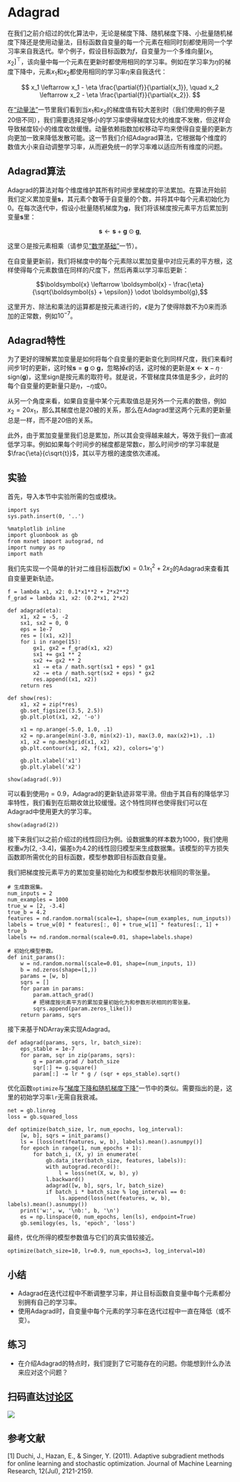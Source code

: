 # Adagrad


在我们之前介绍过的优化算法中，无论是梯度下降、随机梯度下降、小批量随机梯度下降还是使用动量法，目标函数自变量的每一个元素在相同时刻都使用同一个学习率来自我迭代。举个例子，假设目标函数为$f$，自变量为一个多维向量$[x_1, x_2]^\top$，该向量中每一个元素在更新时都使用相同的学习率。例如在学习率为$\eta$的梯度下降中，元素$x_1$和$x_2$都使用相同的学习率$\eta$来自我迭代：

$$
x_1 \leftarrow x_1 - \eta \frac{\partial{f}}{\partial{x_1}}, \quad
x_2 \leftarrow x_2 - \eta \frac{\partial{f}}{\partial{x_2}}.
$$

在[“动量法”](./momentum.md)一节里我们看到当$x_1$和$x_2$的梯度值有较大差别时（我们使用的例子是20倍不同），我们需要选择足够小的学习率使得梯度较大的维度不发散，但这样会导致梯度较小的维度收敛缓慢。动量依赖指数加权移动平均来使得自变量的更新方向更加一致来降低发散可能。这一节我们介绍Adagrad算法，它根据每个维度的数值大小来自动调整学习率，从而避免统一的学习率难以适应所有维度的问题。


## Adagrad算法

Adagrad的算法对每个维度维护其所有时间步里梯度的平法累加。在算法开始前我们定义累加变量$\boldsymbol{s}$，其元素个数等于自变量的个数，并将其中每个元素初始化为0。在每次迭代中，假设小批量随机梯度为$\boldsymbol{g}$，我们将该梯度按元素平方后累加到变量$\boldsymbol{s}$里：

$$\boldsymbol{s} \leftarrow \boldsymbol{s} + \boldsymbol{g} \odot \boldsymbol{g}, $$

这里$\odot$是按元素相乘（请参见[“数学基础”](../chapter_appendix/math.md)一节）。

在自变量更新前，我们将梯度中的每个元素除以累加变量中对应元素的平方根，这样使得每个元素数值在同样的尺度下，然后再乘以学习率后更新：

$$\boldsymbol{x} \leftarrow \boldsymbol{x} - \frac{\eta}{\sqrt{\boldsymbol{s} + \epsilon}} \odot \boldsymbol{g},$$

这里开方、除法和乘法的运算都是按元素进行的，$\epsilon$是为了使得除数不为0来而添加的正常数，例如$10^{-7}$。

## Adagrad特性

为了更好的理解累加变量是如何将每个自变量的更新变化到同样尺度，我们来看时间步1时的更新，这时候$\boldsymbol{s} = \boldsymbol{g} \odot \boldsymbol{g}$，忽略掉$\epsilon$的话，这时候的更新是$\boldsymbol{x} \leftarrow \boldsymbol{x} - \eta\cdot\textrm{sign}(\boldsymbol{g})$，这里$\textrm{sign}$是按元素的取符号。就是说，不管梯度具体值是多少，此时的每个自变量的更新量只是$\eta$，$-\eta$或0。

从另一个角度来看，如果自变量中某个元素取值总是另外一个元素的数倍，例如$x_2=20x_1$，那么其梯度也是20被的关系，那么在Adagrad里这两个元素的更新量总是一样，而不是20倍的关系。

此外，由于累加变量里我们总是累加，所以其会变得越来越大，等效于我们一直减低学习率。例如如果每个时间步的梯度都是常数$c$，那么时间步$t$的学习率就是$\frac{\eta}{c\sqrt{t}}$，其以平方根的速度依次递减。



## 实验

首先，导入本节中实验所需的包或模块。

```{.python .input}
import sys
sys.path.insert(0, '..')

%matplotlib inline
import gluonbook as gb
from mxnet import autograd, nd
import numpy as np
import math
```

我们先实现一个简单的针对二维目标函数$f(\boldsymbol{x})=0.1x_1^2+2x_2$的Adagrad来查看其自变量更新轨迹。

```{.python .input}
f = lambda x1, x2: 0.1*x1**2 + 2*x2**2
f_grad = lambda x1, x2: (0.2*x1, 2*x2)

def adagrad(eta):    
    x1, x2 = -5, -2
    sx1, sx2 = 0, 0
    eps = 1e-7
    res = [(x1, x2)]
    for i in range(15):
        gx1, gx2 = f_grad(x1, x2)
        sx1 += gx1 ** 2
        sx2 += gx2 ** 2        
        x1 -= eta / math.sqrt(sx1 + eps) * gx1
        x2 -= eta / math.sqrt(sx2 + eps) * gx2
        res.append((x1, x2))
    return res

def show(res):
    x1, x2 = zip(*res)
    gb.set_figsize((3.5, 2.5))
    gb.plt.plot(x1, x2, '-o')
    
    x1 = np.arange(-5.0, 1.0, .1)
    x2 = np.arange(min(-3.0, min(x2)-1), max(3.0, max(x2)+1), .1)
    x1, x2 = np.meshgrid(x1, x2)
    gb.plt.contour(x1, x2, f(x1, x2), colors='g')
    
    gb.plt.xlabel('x1')
    gb.plt.ylabel('x2')
    
show(adagrad(.9))
```

可以看到使用$\eta=0.9$，Adagrad的更新轨迹非常平滑。但由于其自有的降低学习率特性，我们看到在后期收敛比较缓慢。这个特性同样也使得我们可以在Adagrad中使用更大的学习率。

```{.python .input}
show(adagrad(2))
```

接下来我们以之前介绍过的线性回归为例。设数据集的样本数为1000，我们使用权重`w`为[2, -3.4]，偏差`b`为4.2的线性回归模型来生成数据集。该模型的平方损失函数即所需优化的目标函数，模型参数即目标函数自变量。

我们把梯度按元素平方的累加变量初始化为和模型参数形状相同的零张量。

```{.python .input  n=2}
# 生成数据集。
num_inputs = 2
num_examples = 1000
true_w = [2, -3.4]
true_b = 4.2
features = nd.random.normal(scale=1, shape=(num_examples, num_inputs))
labels = true_w[0] * features[:, 0] + true_w[1] * features[:, 1] + true_b
labels += nd.random.normal(scale=0.01, shape=labels.shape)

# 初始化模型参数。
def init_params():
    w = nd.random.normal(scale=0.01, shape=(num_inputs, 1))
    b = nd.zeros(shape=(1,))
    params = [w, b]
    sqrs = []
    for param in params:
        param.attach_grad()
        # 把梯度按元素平方的累加变量初始化为和参数形状相同的零张量。
        sqrs.append(param.zeros_like())
    return params, sqrs
```

接下来基于NDArray来实现Adagrad。

```{.python .input  n=1}
def adagrad(params, sqrs, lr, batch_size):
    eps_stable = 1e-7
    for param, sqr in zip(params, sqrs):
        g = param.grad / batch_size
        sqr[:] += g.square()
        param[:] -= lr * g / (sqr + eps_stable).sqrt()
```

优化函数`optimize`与[“梯度下降和随机梯度下降”](gd-sgd.md)一节中的类似。需要指出的是，这里的初始学习率`lr`无需自我衰减。

```{.python .input  n=3}
net = gb.linreg
loss = gb.squared_loss

def optimize(batch_size, lr, num_epochs, log_interval):
    [w, b], sqrs = init_params()
    ls = [loss(net(features, w, b), labels).mean().asnumpy()]
    for epoch in range(1, num_epochs + 1):
        for batch_i, (X, y) in enumerate(
            gb.data_iter(batch_size, features, labels)):
            with autograd.record():
                l = loss(net(X, w, b), y)
            l.backward()
            adagrad([w, b], sqrs, lr, batch_size)
            if batch_i * batch_size % log_interval == 0:
                ls.append(loss(net(features, w, b), labels).mean().asnumpy())
    print('w:', w, '\nb:', b, '\n')
    es = np.linspace(0, num_epochs, len(ls), endpoint=True)
    gb.semilogy(es, ls, 'epoch', 'loss')
```

最终，优化所得的模型参数值与它们的真实值较接近。

```{.python .input  n=4}
optimize(batch_size=10, lr=0.9, num_epochs=3, log_interval=10)
```

## 小结

* Adagrad在迭代过程中不断调整学习率，并让目标函数自变量中每个元素都分别拥有自己的学习率。
* 使用Adagrad时，自变量中每个元素的学习率在迭代过程中一直在降低（或不变）。


## 练习

* 在介绍Adagrad的特点时，我们提到了它可能存在的问题。你能想到什么办法来应对这个问题？


## 扫码直达[讨论区](https://discuss.gluon.ai/t/topic/2273)

![](../img/qr_adagrad.svg)


## 参考文献

[1] Duchi, J., Hazan, E., & Singer, Y. (2011). Adaptive subgradient methods for online learning and stochastic optimization. Journal of Machine Learning Research, 12(Jul), 2121-2159.
